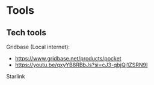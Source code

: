 # Tools

## Tech tools

Gridbase (Local internet):
- https://www.gridbase.net/products/pocket
- https://youtu.be/qxyYB8RBbJs?si=cJ3-qbjQj1ZSRN9I

Starlink